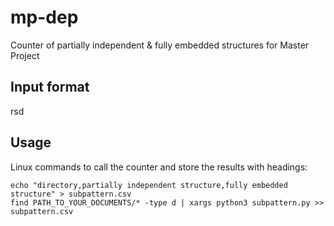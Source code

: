 # mp-dep
Counter of partially independent &amp; fully embedded structures for Master Project

## Input format
rsd

## Usage
Linux commands to call the counter and store the results with headings:

```
echo "directory,partially independent structure,fully embedded structure" > subpattern.csv
find PATH_TO_YOUR_DOCUMENTS/* -type d | xargs python3 subpattern.py >> subpattern.csv
```
